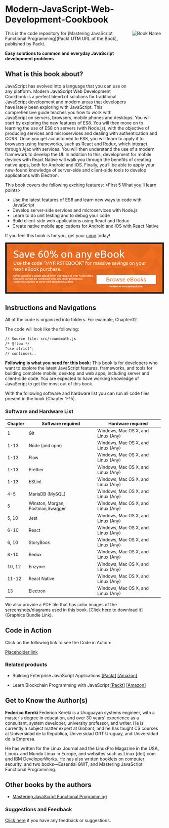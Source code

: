 # Modern-JavaScript-Web-Development-Cookbook

<a href="Packt UTM URL of the Book"><img src="Cover Image URL of the Book" alt="Book Name" height="256px" align="right"></a>

This is the code repository for [Mastering JavaScript Functional Programming](Packt UTM URL of the Book), published by Packt.

**Easy solutions to common and everyday JavaScript development problems**

## What is this book about?
JavaScript has evolved into a language that you can use on any platform. Modern JavaScript Web Development Cookbook is a perfect blend of solutions for traditional JavaScript development and modern areas that developers have lately been exploring with JavaScript. This comprehensive guide teaches you how to work with JavaScript on servers, browsers, mobile phones and desktops.
You will start by exploring the new features of ES8. You will then move on to learning the use of ES8 on servers (with Node.js), with the objective of producing services and microservices and dealing with authentication and CORS. Once you get accustomed to ES8, you will learn to apply it to browsers using frameworks, such as React and Redux, which interact through Ajax with services. You will then understand the use of a modern framework to develop the UI. In addition to this, development for mobile devices with React Native will walk you through the benefits of creating native apps, both for Android and iOS.
Finally, you’ll be able to apply your new-found knowledge of server-side and client-side tools to develop applications with Electron.

This book covers the following exciting features: <First 5 What you'll learn points>
* Use the latest features of ES8 and learn new ways to code with JavaScript
* Develop server-side services and microservices with Node.js
* Learn to do unit testing and to debug your code
* Build client-side web applications using React and Redux
* Create native mobile applications for Android and iOS with React Native

If you feel this book is for you, get your [copy](https://www.amazon.com/dp/10DigitISBN) today!

<a href="https://www.packtpub.com/?utm_source=github&utm_medium=banner&utm_campaign=GitHubBanner"><img src="https://raw.githubusercontent.com/PacktPublishing/GitHub/master/GitHub.png" 
alt="https://www.packtpub.com/" border="5" /></a>


## Instructions and Navigations
All of the code is organized into folders. For example, Chapter02.

The code will look like the following:
```
// Source file: src/roundmath.js
/* @flow */
"use strict";
// continues..
```

**Following is what you need for this book:**
This book is for developers who want to explore the latest JavaScript features, frameworks, and tools for building complete mobile, desktop and web apps, including server and client-side code. You are expected to have working knowledge of JavaScript to get the most out of this book.

With the following software and hardware list you can run all code files present in the book (Chapter 1-15).

### Software and Hardware List

| Chapter  | Software required                   | Hardware required                        |
| -------- | ------------------------------------| -----------------------------------|
| 1        | Git                     | Windows, Mac OS X, and Linux (Any) |
| 1-13        | Node (and npm)            | Windows, Mac OS X, and Linux (Any) |
| 1-13        | Flow            | Windows, Mac OS X, and Linux (Any) |
| 1-13        | Prettier            | Windows, Mac OS X, and Linux (Any) |
| 1-13        | ESLint            | Windows, Mac OS X, and Linux (Any) |
| 4-5        | MariaDB (MySQL)            | Windows, Mac OS X, and Linux (Any) |
| 5        | Winston, Morgan, Postman,Swagger            | Windows, Mac OS X, and Linux (Any) |
| 5, 10        | Jest            | Windows, Mac OS X, and Linux (Any) |
| 6-10        | React            | Windows, Mac OS X, and Linux (Any) |
| 6, 10        | StoryBook            | Windows, Mac OS X, and Linux (Any) |
| 8-10        | Redux            | Windows, Mac OS X, and Linux (Any) |
| 10, 12        | Enzyme            | Windows, Mac OS X, and Linux (Any) |
| 11-12        | React Native            | Windows, Mac OS X, and Linux (Any) |
| 13        | Electron            | Windows, Mac OS X, and Linux (Any) |


We also provide a PDF file that has color images of the screenshots/diagrams used in this book. [Click here to download it](Graphics Bundle Link).

## Code in Action

Click on the following link to see the Code in Action:

[Placeholder link](www.youtube.com/URL)

### Related products <Other books you may enjoy>
* Building Enterprise JavaScript Applications [[Packt]](https://www.packtpub.com/web-development/building-enterprise-javascript-applications?utm_source=github&utm_medium=repository&utm_campaign=1788477324) [[Amazon]](https://www.amazon.com/dp/1788477324)

* Learn Blockchain Programming with JavaScript [[Packt]](https://www.packtpub.com/web-development/learn-blockchain-programming-javascript?utm_source=github&utm_medium=repository&utm_campaign=1789618827) [[Amazon]](https://www.amazon.com/dp/1789618827)

## Get to Know the Author(s)
**Federico Kereki**
Federico Kereki is a Uruguayan systems engineer, with a master's degree in education, and over 30 years' experience as a consultant, system developer, university professor, and writer. He is currently a subject matter expert at Globant, and he has taught CS courses at Universidad de la República, Universidad ORT Uruguay, and Universidad de la Empresa.

He has written for the Linux Journal and the LinuxPro Magazine in the USA, Linux+ and Mundo Linux in Europe, and websites such as Linux [dot] com and IBM DeveloperWorks. He has also written booklets on computer security, and two books—Essential GWT, and Mastering JavaScript Functional Programming.


## Other books by the authors
* [Mastering JavaScript Functional Programming](https://www.packtpub.com/web-development/mastering-javascript-functional-programming?utm_source=github&utm_medium=repository&utm_campaign=9781787287440)

### Suggestions and Feedback
[Click here](https://docs.google.com/forms/d/e/1FAIpQLSdy7dATC6QmEL81FIUuymZ0Wy9vH1jHkvpY57OiMeKGqib_Ow/viewform) if you have any feedback or suggestions.
